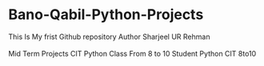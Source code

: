 # Bano-Qabil-Python-Projects
This Is My frist Github repository 
Author Sharjeel UR Rehman
<br/>
<br/>
Mid Term Projects CIT Python Class From 8 to 10
Student
Python CIT 8to10
